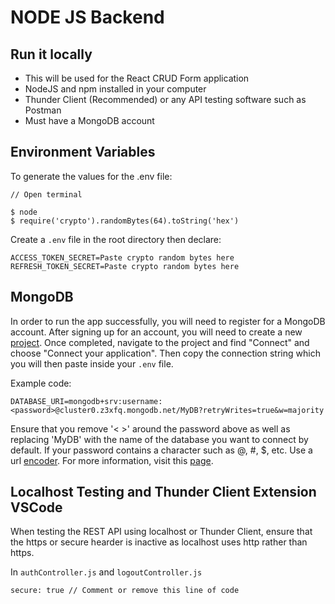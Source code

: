 # NODE JS Backend

## Run it locally

- This will be used for the React CRUD Form application
- NodeJS and npm installed in your computer
- Thunder Client (Recommended) or any API testing software such as Postman
- Must have a MongoDB account

## Environment Variables

To generate the values for the .env file:

```
// Open terminal

$ node
$ require('crypto').randomBytes(64).toString('hex')
```

Create a <code>.env</code> file in the root directory then declare:

```
ACCESS_TOKEN_SECRET=Paste crypto random bytes here
REFRESH_TOKEN_SECRET=Paste crypto random bytes here
```

## MongoDB

In order to run the app successfully, you will need to register for a MongoDB account. After signing up for an account, you will need to create a new [project](https://www.mongodb.com/docs/atlas/tutorial/manage-projects/). Once completed, navigate to the project and find "Connect" and choose "Connect your application". Then copy the connection string which you will then paste inside your <code>.env</code> file.

Example code:

```
DATABASE_URI=mongodb+srv:username:<password>@cluster0.z3xfq.mongodb.net/MyDB?retryWrites=true&w=majority
```

Ensure that you remove '< >' around the password above as well as replacing 'MyDB' with the name of the database you want to connect by default. If your password contains a character such as @, #, $, etc. Use a url [encoder](https://www.url-encode-decode.com/). For more information, visit this [page](https://www.mongodb.com/docs/atlas/troubleshoot-connection/#special-characters-in-connection-string-password).

## Localhost Testing and Thunder Client Extension VSCode

When testing the REST API using localhost or Thunder Client, ensure that the https or secure hearder is inactive as localhost uses http rather than https.

In <code>authController.js</code> and <code>logoutController.js</code>

```
secure: true // Comment or remove this line of code
```
